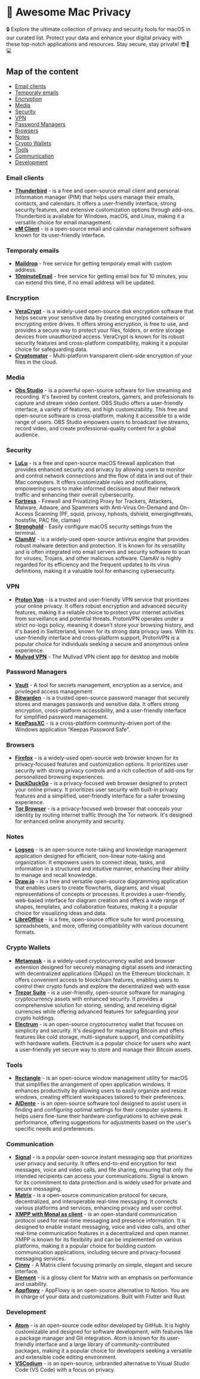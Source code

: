 # 🦄 Awesome Mac Privacy

🔒 Explore the ultimate collection of privacy and security tools for macOS in our curated list. Protect your data and enhance your digital privacy with these top-notch applications and resources. Stay secure, stay private! 😎🍏💻

## Map of the content
- [Email clients](#email-clients)
- [Temporaly emails](#temporaly-emails)
- [Encryption](#encryption)
- [Media](#media)
- [Security](#security)
- [VPN](#vpn)
- [Password Managers](#password-managers)
- [Browsers](#browsers)
- [Notes](#notes)
- [Crypto Wallets](#crypto-wallets)
- [Tools](#tools)
- [Communication](#communication)
- [Development](#developmemt)

### Email clients
- **[Thunderbird](https://www.thunderbird.net/)** - is a free and open-source email client and personal information manager (PIM) that helps users manage their emails, contacts, and calendars. It offers a user-friendly interface, strong security features, and extensive customization options through add-ons. Thunderbird is available for Windows, macOS, and Linux, making it a versatile choice for email management.
- **[eM Client](https://github.com/emclient)** - is a open-source email and calendar management software known for its user-friendly interface.

### Temporaly emails
- **[Maildrop](https://maildrop.cc/)** - free service for getting temporaly email with custom address.
- **[10minuteEmail](https://10minutemail.com/)** - free service for getting email box for 10 minutes, you can extend this time, if no email address will be updated.
  
### Encryption
- **[VeraCrypt](https://github.com/veracrypt/VeraCrypt)** - is a widely-used open-source disk encryption software that helps secure your sensitive data by creating encrypted containers or encrypting entire drives. It offers strong encryption, is free to use, and provides a secure way to protect your files, folders, or entire storage devices from unauthorized access. VeraCrypt is known for its robust security features and cross-platform compatibility, making it a popular choice for safeguarding data.
- **[Cryptomator](https://cryptomator.org/)** - Multi-platform transparent client-side encryption of your files in the cloud.
  
### Media
- **[Obs Studio](https://github.com/obsproject/obs-studio)** - is a powerful open-source software for live streaming and recording. It's favored by content creators, gamers, and professionals to capture and stream video content. OBS Studio offers a user-friendly interface, a variety of features, and high customizability. This free and open-source software is cross-platform, making it accessible to a wide range of users. OBS Studio empowers users to broadcast live streams, record video, and create professional-quality content for a global audience.
  
### Security
- **[LuLu](https://github.com/objective-see/LuLu)** - is a free and open-source macOS firewall application that provides enhanced security and privacy by allowing users to monitor and control network connections and the flow of data in and out of their Mac computers. It offers customizable rules and notifications, empowering users to make informed decisions about their network traffic and enhancing their overall cybersecurity.
- **[Fortress](https://github.com/essandess/macOS-Fortress)** - Firewall and Privatizing Proxy for Trackers, Attackers, Malware, Adware, and Spammers with Anti-Virus On-Demand and On-Access Scanning (PF, squid, privoxy, hphosts, dshield, emergingthreats, hostsfile, PAC file, clamav)
- **[Stronghold](https://github.com/alichtman/stronghold)** - Easily configure macOS security settings from the terminal.
- **[ClamAV](https://github.com/Cisco-Talos/clamav)** - is a widely-used open-source antivirus engine that provides robust malware detection and protection. It is known for its versatility and is often integrated into email servers and security software to scan for viruses, Trojans, and other malicious software. ClamAV is highly regarded for its efficiency and the frequent updates to its virus definitions, making it a valuable tool for enhancing cybersecurity.
  
### VPN
- **[Proton Vpn](https://github.com/ProtonVPN)** - is a trusted and user-friendly VPN service that prioritizes your online privacy. It offers robust encryption and advanced security features, making it a reliable choice to protect your internet activities from surveillance and potential threats. ProtonVPN operates under a strict no-logs policy, meaning it doesn't store your browsing history, and it's based in Switzerland, known for its strong data privacy laws. With its user-friendly interface and cross-platform support, ProtonVPN is a popular choice for individuals seeking a secure and anonymous online experience.
- **[Mulvad VPN](https://github.com/mullvad/mullvadvpn-app)** - The Mullvad VPN client app for desktop and mobile
  
### Password Managers
- **[Vault](https://github.com/hashicorp/vault)** - A tool for secrets management, encryption as a service, and privileged access management
- **[Bitwarden](https://github.com/bitwarden)** - is a trusted open-source password manager that securely stores and manages passwords and sensitive data. It offers strong encryption, cross-platform accessibility, and a user-friendly interface for simplified password management.
- **[KeePassXC](https://github.com/keepassxreboot/keepassxc)** - is a cross-platform community-driven port of the Windows application “Keepas Password Safe”.
  
### Browsers
- **[Firefox](https://www.mozilla.org/en-US/firefox/new/)** - is a widely-used open-source web browser known for its privacy-focused features and customization options. It prioritizes user security with strong privacy controls and a rich collection of add-ons for personalized browsing experiences.
- **[DuckDuckGo](https://duckduckgo.com/)** - is a privacy-focused web browser designed to protect your online privacy. It prioritizes user security with built-in privacy features and a simplified, user-friendly interface for a safer browsing experience.
- **[Tor Browser](https://www.torproject.org/download/)** - is a privacy-focused web browser that conceals your identity by routing internet traffic through the Tor network. It's designed for enhanced online anonymity and security.
  
### Notes
- **[Logseq](https://logseq.com/)** - is an open-source note-taking and knowledge management application designed for efficient, non-linear note-taking and organization. It empowers users to connect ideas, tasks, and information in a structured and intuitive manner, enhancing their ability to manage and recall knowledge.
- **[Draw.io](https://github.com/jgraph/drawio)** - is a free and versatile open-source diagramming application that enables users to create flowcharts, diagrams, and visual representations of concepts or processes. It provides a user-friendly, web-based interface for diagram creation and offers a wide range of shapes, templates, and collaboration features, making it a popular choice for visualizing ideas and data.
- **[LibreOffice](https://www.libreoffice.org/)** - is a free, open-source office suite for word processing, spreadsheets, and more, offering compatibility with various document formats.
  
### Crypto Wallets
- **[Metamask](https://metamask.io)** - is a widely-used cryptocurrency wallet and browser extension designed for securely managing digital assets and interacting with decentralized applications (DApps) on the Ethereum blockchain. It offers convenient access to blockchain features, enabling users to control their crypto funds and explore the decentralized web with ease
- **[Trezor Suite](https://trezor.io/trezor-suite)** - is a user-friendly, open-source software for managing cryptocurrency assets with enhanced security. It provides a comprehensive solution for storing, sending, and receiving digital currencies while offering advanced features for safeguarding your crypto holdings.
- **[Electrum](https://github.com/spesmilo/electrum)** - is an open-source cryptocurrency wallet that focuses on simplicity and security. It's designed for managing Bitcoin and offers features like cold storage, multi-signature support, and compatibility with hardware wallets. Electrum is a popular choice for users who want a user-friendly yet secure way to store and manage their Bitcoin assets.
  
### Tools
- **[Rectangle](https://github.com/rxhanson/Rectangle)** - is an open-source window management utility for macOS that simplifies the arrangement of open application windows. It enhances productivity by allowing users to easily organize and resize windows, creating efficient workspaces tailored to their preferences.
- **[AlDente](https://github.com/AppHouseKitchen/AlDente-Charge-Limiter)** - is an open-source software tool designed to assist users in finding and configuring optimal settings for their computer systems. It helps users fine-tune their hardware configurations to achieve peak performance, offering suggestions for adjustments based on the user's specific needs and preferences.
  
### Communication
- **[Signal](https://github.com/signalapp)** - is a popular open-source instant messaging app that prioritizes user privacy and security. It offers end-to-end encryption for text messages, voice and video calls, and file sharing, ensuring that only the intended recipients can access your communications. Signal is known for its commitment to data protection and is widely used for private and secure messaging.
- **[Matrix](https://matrix.org/)** - is a open-source communication protocol for secure, decentralized, and interoperable real-time messaging. It connects various platforms and services, enhancing privacy and user control.
- **[XMPP with Monal as client](https://xmpp.org/)** - is an open-standard communication protocol used for real-time messaging and presence information. It is designed to enable instant messaging, voice and video calls, and other real-time communication features in a decentralized and open manner. XMPP is known for its flexibility and can be implemented on various platforms, making it a popular choice for building custom communication applications, including secure and privacy-focused messaging services.
- **[Cinny](https://github.com/cinnyapp/cinny)** - A Matrix client focusing primarily on simple, elegant and secure interface.
- **[Element](https://github.com/vector-im/element-web)** - is a glossy client for Matrix with an emphasis on performance and usability.
- **[Appflowy](https://github.com/AppFlowy-IO/AppFlowy)** - AppFlowy is an open-source alternative to Notion. You are in charge of your data and customizations. Built with Flutter and Rust.
  
### Development
- **[Atom](https://github.com/atom/atom)** - is an open-source code editor developed by GitHub. It is highly customizable and designed for software development, with features like a package manager and Git integration. Atom is known for its user-friendly interface and a large library of community-contributed packages, making it a popular choice for developers seeking a versatile and extensible code editing environment.
- **[VSCodium](https://github.com/VSCodium/vscodium)** - is an open-source, unbranded alternative to Visual Studio Code (VS Code) with a focus on privacy.
